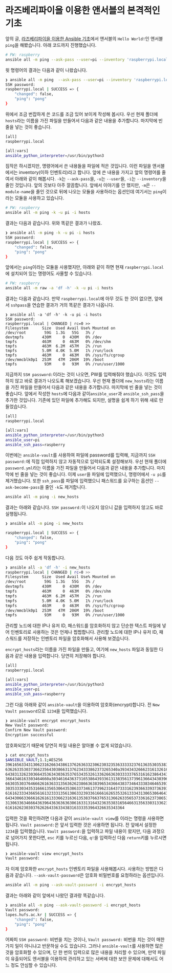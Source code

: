 # 라즈베리파이을 이용한 앤서블의 본격적인 기초

앞의 글, [라즈베리파이을 이용한 Ansible 기초](https://github.com/LOPES-HUFS/Ansible/blob/main/Raspberry_Pi_intro/doc_1.md)에서 앤서블의 `Hello World!`인 앤서블 `ping`을 해봤습니다. 아래 코드까지 진행했습니다.

```bash
# PW: raspberry
ansible all -m ping --ask-pass --user=pi --inventory 'raspberrypi.local,' -e 'ansible_python_interpreter=/usr/bin/python3'
```

윗 명령어의 결과는 다음과 같이 나왔습니다.

```bash
❯ ansible all -m ping  --ask-pass --user=pi --inventory 'raspberrypi.local,' -e 'ansible_python_interpreter=/usr/bin/python3'
SSH password: 
raspberrypi.local | SUCCESS => {
    "changed": false,
    "ping": "pong"
}
```

위에서 조금 번잡하게 쓴 코드를 조금 있어 보이게 작성해 봅시다. 우선 현재 폴더에 `hosts`라는 이름을 가진 파일을 만들어서 다음과 같은 내용을 추가합니다. 마지막에 빈 줄을 넣는 것이 좋습니다.

```bash
[all]
raspberrypi.local

[all:vars]
ansible_python_interpreter=/usr/bin/python3

```

짐작은 하시겠지만, 명령어에서 쓴 내용들을 파일에 적은 것입니다. 이런 파일을 앤서블에서는 inventory(이하 인벤토리)라고 합니다. 앞에 쓴 내용을 가지고 앞의 명령어를 줄여서 아래와 같이 해봅시다. `-k`는 `--ask-pass`을, `-u`는 `--user`을, `-i`는 `--inventory`을 줄인 것입니다. 앞의 것보다 아주 깔끔합니다. 앞에서 이야기를 안 했지만, `-m`은 `--module-name`을 줄인 것으로 뒤에 나오는 모듈을 사용하라는 옵션인데 여기서는 `ping`이라는 모듈을 사용하고 있습니다.

```bash
# PW: raspberry
ansible all -m ping -k -u pi -i hosts
```

결과는 다음과 같습니다. 위와 똑같은 결과가 나왔죠.

```bash
❯ ansible all -m ping -k -u pi -i hosts
SSH password: 
raspberrypi.local | SUCCESS => {
    "changed": false,
    "ping": "pong"
}
```

앞에서는 `ping`이라는 모듈을 사용했지만, 아래와 같이 하면 현재 `raspberrypi.local`에 설치되어 있는 명령어도 사욜할 수 있습니다.

```bash
# PW: raspberry
ansible all -m raw -a 'df -h' -k -u pi -i hosts
```

결과는 다음과 같습니다. 만약 `raspberrypi.local`에 아무 것도 한 것이 없으면, 앞에서 `sshpass`을 연습한 결과가 거의 똑같은 결과가 나옵니다.

```bahs
❯ ansible all -a 'df -h' -k -u pi -i hosts
SSH password: 
raspberrypi.local | CHANGED | rc=0 >>
Filesystem      Size  Used Avail Use% Mounted on
/dev/root        59G  1.3G   55G   3% /
devtmpfs        430M     0  430M   0% /dev
tmpfs           463M     0  463M   0% /dev/shm
tmpfs           463M  6.2M  457M   2% /run
tmpfs           5.0M  4.0K  5.0M   1% /run/lock
tmpfs           463M     0  463M   0% /sys/fs/cgroup
/dev/mmcblk0p1  253M   47M  206M  19% /boot
tmpfs            93M     0   93M   0% /run/user/1000
```

 지금까지 `SSH password:`이라는 것이 나오면, PW를 입력해줘야 했습니다. 이것도 입력하지 않고 바로 결과가 나오도록 해보겠습니다. 우선 현재 폴더에 `new_hosts`라는 이름을 가진 파일을 만들어서 다음과 같은 내용을 추가합니다. 마지막에 빈 줄을 넣는 것이 좋습니다. 앞에서 작성한 `hosts`에 다음과 같이`ansible_user`과 `ansible_ssh_pass`을 추가한 것입니다. 기존에 있던 파일에 추가해도 되지만, 설명을 쉽게 하기 위해 새로 만들었습니다.

```bash
[all]
raspberrypi.local

[all:vars]
ansible_python_interpreter=/usr/bin/python3
ansible_user=pi
ansible_ssh_pass=raspberry

```

이번에는 `ansible-vault`를 사용하여 파일에 password를 입력해, 지금까지 `SSH password:`에 직접 입력하지 않고 자동적으로 입력되도록 설정해보자. 우선 현재 폴더에 `password.yml`라는 이름을 가진 파일을 만들어서 다음과 같은 내용을 추가합니다. 마지막에 빈 줄을 넣는 것이 좋습니다. 이제 `user`을 파일에 입력했으니, 명령어에서 `-u pi`를 제거했습니다. 또한 `ssh_pass`를 파일에 입력했으니 패스워드를 요구하는 옵션인 `--ask-become-pass`을 줄인 `-k`도 제거합니다.

```bash
ansible all -m ping -i new_hosts
```

결과는 아래와 같습니다. `SSH password:`이 나오지 않으니 값을 입력하지 않고도 바로 실행됩니다.

```bash
❯ ansible all -m ping -i new_hosts

raspberrypi.local | SUCCESS => {
    "changed": false,
    "ping": "pong"
}
```

다음 것도 아주 쉽게 작동합니다.

```bash
❯ ansible all -a 'df -h' -i new_hosts  
raspberrypi.local | CHANGED | rc=0 >>
Filesystem      Size  Used Avail Use% Mounted on
/dev/root        59G  1.3G   55G   3% /
devtmpfs        430M     0  430M   0% /dev
tmpfs           463M     0  463M   0% /dev/shm
tmpfs           463M  6.2M  457M   2% /run
tmpfs           5.0M  4.0K  5.0M   1% /run/lock
tmpfs           463M     0  463M   0% /sys/fs/cgroup
/dev/mmcblk0p1  253M   47M  206M  19% /boot
tmpfs            93M     0   93M   0% /run/user/1000
```

관리할 노드에 대한 IP나 유저 ID, 패스워드를 암호화하지 않고 단순한 텍스트 파일에 넣어 인벤토리로 사용하는 것은 언제나 찝찝합니다. 관리할 노드에 대한 IP나 유저 ID, 패스워드를 저장하는 인벤토리 파일을 암호화해서 사용해 보겠습니다.

`encrypt_hosts`라는 이름을 가진 파일을 만들고, 여기에 `new_hosts` 파일과 동일한 다음과 같은 내용을 입력합니다. 당연히 저장해야 합니다.

```bash
[all]
raspberrypi.local

[all:vars]
ansible_python_interpreter=/usr/bin/python3
ansible_user=pi
ansible_ssh_pass=raspberry

```

그런 다음 아래와 같이 `ansible-vault`을 이용하여 암호화(encrypt)합니다. 전 `New Vault password`으로 `1234`을 입력했습니다.

```bash
❯ ansible-vault encrypt encrypt_hosts
New Vault password: 
Confirm New Vault password: 
Encryption successful
```

암호화되었기 때문에 당연히 파일 내용은 알아볼 수 없게 되었습니다.

```bash
❯ cat encrypt_hosts
$ANSIBLE_VAULT;1.1;AES256
39616563343130623162663438613762636332306230323536333332376136353035383962333132
6362633530373662356430386631376234333862373265340a393434326662316132616664636265
64383132623036643536343036353765343532613362663630333337653161623864343335646533
3664346163303464660a303461643637316538643933613138356137396136643430396336656263
66303530376466626163633135636262386636383965343664383734643338346465393335393031
30353330343531666135653064353863373461373962316437333162393663393736393963353739
61616233343665616132333135613063323933616661626535326133343130653064643635663164
64343066336661626161333662316361353837663765313662633565373361623738653663656263
31306336346664363964363636363061633131643236353831656466313563303133623134396439
6161626230303762626433633438316333353964326635343364
```

입력한 것을 확인하려면 다음과 같이 `ansible-vault view`를 이라는 명령을 사용하면 됩니다. `Vault password:`은 앞서 입력한 것은 사용하면 됩니다. 전 앞에서 설정한 `1234`을 입력했습니다. `Vault password:`을 입력하고 파일 내용이 왔지만, 다음 과정으로 넘어가지 못한다면, `esc` 키를 누르신 다음, `q!`을 입력하신 다음 `return`키를 누르시면 됩니다.

```bash
❯ ansible-vault view encrypt_hosts
Vault password: 
```

자 이제 암호화한 `encrypt_hosts` 인벤토리 파일을 사용해봅시다. 사용하는 방법은 다음과 같습니다. `--ask-vault-password`은 암호화 비밀번호를 요청하라는 옵션입니다.

```bash
ansible all -m ping --ask-vault-password -i encrypt_hosts
```

결과는 아래와 같이 앞에서 나왔던 결과랑 똑같습니다.

```bash
❯ ansible all -m ping --ask-vault-password -i encrypt_hosts
Vault password: 
lopes.hufs.ac.kr | SUCCESS => {
    "changed": false,
    "ping": "pong"
}
```

어짜피 `SSH password:` 비번을 치는 것이나, `Vault password:` 비번을 치는 것이 매한가지 일이 아니냐고 반문하실 수도 있습니다. 그러나 `ansible-vault`를 사용하면 많은 것을 암호화할 수 있으며, 단 한 번의 입력으로 많은 내용을 처리할 수 있으며, 만약 파일이 유츌되어도 엔서블을 이용하여 관리하고 있는 서버에 대한 보안 문제에 대해서도 어느 정도 안심할 수 있습니다.
